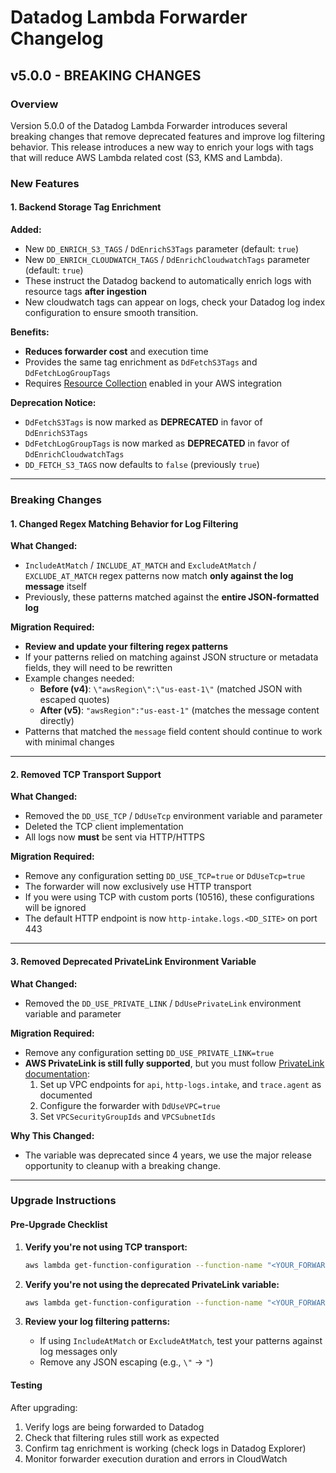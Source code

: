 # Datadog Lambda Forwarder Changelog

## v5.0.0 - BREAKING CHANGES

### Overview

Version 5.0.0 of the Datadog Lambda Forwarder introduces several breaking changes that remove deprecated features and improve log filtering behavior. This release introduces a new way to enrich your logs with tags that will reduce AWS Lambda related cost (S3, KMS and Lambda).

### New Features

#### 1. Backend Storage Tag Enrichment

**Added:**

- New `DD_ENRICH_S3_TAGS` / `DdEnrichS3Tags` parameter (default: `true`)
- New `DD_ENRICH_CLOUDWATCH_TAGS` / `DdEnrichCloudwatchTags` parameter (default: `true`)
- These instruct the Datadog backend to automatically enrich logs with resource tags **after ingestion**
- New cloudwatch tags can appear on logs, check your Datadog log index configuration to ensure smooth transition.

**Benefits:**

- **Reduces forwarder cost** and execution time
- Provides the same tag enrichment as `DdFetchS3Tags` and `DdFetchLogGroupTags`
- Requires [Resource Collection](https://docs.datadoghq.com/integrations/amazon-web-services/#resource-collection) enabled in your AWS integration

**Deprecation Notice:**

- `DdFetchS3Tags` is now marked as **DEPRECATED** in favor of `DdEnrichS3Tags`
- `DdFetchLogGroupTags` is now marked as **DEPRECATED** in favor of `DdEnrichCloudwatchTags`
- `DD_FETCH_S3_TAGS` now defaults to `false` (previously `true`)

---

### Breaking Changes

#### 1. Changed Regex Matching Behavior for Log Filtering

**What Changed:**

- `IncludeAtMatch` / `INCLUDE_AT_MATCH` and `ExcludeAtMatch` / `EXCLUDE_AT_MATCH` regex patterns now match **only against the log message** itself
- Previously, these patterns matched against the **entire JSON-formatted log**

**Migration Required:**

- **Review and update your filtering regex patterns**
- If your patterns relied on matching against JSON structure or metadata fields, they will need to be rewritten
- Example changes needed:
    - **Before (v4)**: `\"awsRegion\":\"us-east-1\"` (matched JSON with escaped quotes)
    - **After (v5)**: `"awsRegion":"us-east-1"` (matches the message content directly)
- Patterns that matched the `message` field content should continue to work with minimal changes

---

#### 2. Removed TCP Transport Support

**What Changed:**

- Removed the `DD_USE_TCP` / `DdUseTcp` environment variable and parameter
- Deleted the TCP client implementation
- All logs now **must** be sent via HTTP/HTTPS

**Migration Required:**

- Remove any configuration setting `DD_USE_TCP=true` or `DdUseTcp=true`
- The forwarder will now exclusively use HTTP transport
- If you were using TCP with custom ports (10516), these configurations will be ignored
- The default HTTP endpoint is now `http-intake.logs.<DD_SITE>` on port 443

---

#### 3. Removed Deprecated PrivateLink Environment Variable

**What Changed:**

- Removed the `DD_USE_PRIVATE_LINK` / `DdUsePrivateLink` environment variable and parameter

**Migration Required:**

- Remove any configuration setting `DD_USE_PRIVATE_LINK=true`
- **AWS PrivateLink is still fully supported**, but you must follow [PrivateLink documentation](https://docs.datadoghq.com/agent/guide/private-link/):
    1. Set up VPC endpoints for `api`, `http-logs.intake`, and `trace.agent` as documented
    2. Configure the forwarder with `DdUseVPC=true`
    3. Set `VPCSecurityGroupIds` and `VPCSubnetIds`

**Why This Changed:**

- The variable was deprecated since 4 years, we use the major release opportunity to cleanup with a breaking change.

---

### Upgrade Instructions

#### Pre-Upgrade Checklist

1. **Verify you're not using TCP transport:**

    ```bash
    aws lambda get-function-configuration --function-name "<YOUR_FORWARDER>" --query 'Environment.Variables.DD_USE_TCP'
    ```

2. **Verify you're not using the deprecated PrivateLink variable:**

    ```bash
    aws lambda get-function-configuration --function-name "<YOUR_FORWARDER>" --query 'Environment.Variables.DD_USE_PRIVATE_LINK'
    ```

3. **Review your log filtering patterns:**
    - If using `IncludeAtMatch` or `ExcludeAtMatch`, test your patterns against log messages only
    - Remove any JSON escaping (e.g., `\"` → `"`)

#### Testing

After upgrading:

1. Verify logs are being forwarded to Datadog
2. Check that filtering rules still work as expected
3. Confirm tag enrichment is working (check logs in Datadog Explorer)
4. Monitor forwarder execution duration and errors in CloudWatch
